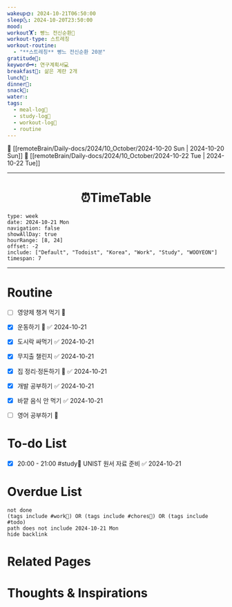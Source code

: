 ```yaml
---
wakeup🌞: 2024-10-21T06:50:00
sleep🌜: 2024-10-20T23:50:00
mood: 
workout🏋️: 빵느 전신순환🧘
workout-type: 스트레칭
workout-routine:
  - "**스트레칭** 빵느 전신순환 20분"
gratitude🙏: 
keyword🗝️: 연구계획서💻
breakfast🍳: 삶은 계란 2개
lunch🍚: 
dinner🥗: 
snack🍬: 
water💧: 
tags:
  - meal-log📝
  - study-log📓
  - workout-log💪
  - routine
---
```


🔺 [[remoteBrain/Daily-docs/2024/10_October/2024-10-20 Sun | 2024-10-20 Sun]]
🔻 [[remoteBrain/Daily-docs/2024/10_October/2024-10-22 Tue | 2024-10-22 Tue]]
___
<h1> <center>⏰TimeTable </center> </h1>

```gEvent
type: week
date: 2024-10-21 Mon
navigation: false
showAllDay: true
hourRange: [8, 24]
offset: -2
include: ["Default", "Todoist", "Korea", "Work", "Study", "WOOYEON"]
timespan: 7
```

--- 


# Routine 

- [ ] 영양제 챙겨 먹기 🔼 
- [x] 운동하기 🔼 ✅ 2024-10-21
- [x] 도시락 싸먹기 ✅ 2024-10-21
- [x] 무지출 챌린지 ✅ 2024-10-21
- [x] 집 정리·정돈하기 🔼 ✅ 2024-10-21
- [x] 개발 공부하기 ✅ 2024-10-21
- [x] 바깥 음식 안 먹기 ✅ 2024-10-21
- [ ] 영어 공부하기 🔼 


# To-do List

- [x] 20:00 - 21:00 #study📓 UNIST 원서 자료 준비 ✅ 2024-10-21

# Overdue List
```tasks
not done
(tags include #work💼) OR (tags include #chores🧺) OR (tags include #todo)
path does not include 2024-10-21 Mon
hide backlink
```

# Related Pages



# Thoughts & Inspirations

